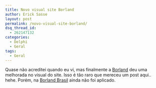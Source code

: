 ```yaml
---
title: Novo visual site Borland
author: Erick Sasse
layout: post
permalink: /novo-visual-site-borland/
dsq_thread_id:
  - 262147132
categories:
  - Delphi
  - Geral
tags:
  - Geral
---
```

Quase n&atilde;o acreditei quando eu vi, mas finalmente a [Borland][1] deu uma melhorada no visual do site. Isso &eacute; t&atilde;o raro que mereceu um post aqui.. hehe. Por&eacute;m, na [Borland Brasil][2] ainda n&atilde;o foi aplicado.

 [1]: http://www.borland.com/
 [2]: http://www.borland.com.br/